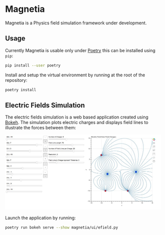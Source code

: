 # Magnetia

Magnetia is a Physics field simulation framework under development.

## Usage

Currently Magnetia is usable only under [Poetry](https://python-poetry.org) this can be installed using `pip`:

```sh
pip install --user poetry
```

Install and setup the virtual environment by running at the root of the repository:

```sh
poetry install
```

## Electric Fields Simulation

The electric fields simulation is a web based application created using [Bokeh](https://bokeh.org/). The simulation plots electric charges and displays field
lines to illustrate the forces between them:

![example_field_app](./media/efield_demo.jpg)

Launch the application by running:

```sh
poetry run bokeh serve --show magnetia/ui/efield.py
```
